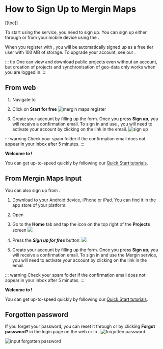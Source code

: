 # How to Sign Up to Mergin Maps
[[toc]]

To start using the <MainPlatformName /> service, you need to sign up. You can sign up either through <MainDomainNameLink /> or from your mobile device using the <MobileAppName />.

When you register with <MainPlatformName />, you will be automatically signed up as a free tier user with 100 MB of storage. To upgrade your account, see our <MainDomainNameLink id="pricing" desc="Subscription plans" />.

::: tip
One can view and download public projects even without an account, but creation of projects and synchronisation of geo-data only works when you are logged in.
:::

## From web

1. Navigate to <MainDomainNameLink /> 
2. Click on **Start for free**
   ![mergin maps register](./mergin-web-register.jpg)

3. Create your account by filling up the form. Once you press **Sign up**, you will receive a confirmation email. To sign in and use  <MainPlatformName />, you will need to activate your account by clicking on the link in the email.
   ![sign up](./mergin-web-sign-up.png)

::: warning
Check your spam folder if the confirmation email does not appear in your inbox after 5 minutes.
:::

**Welcome to <MainPlatformName />!**

You can get up-to-speed quickly by following our [Quick Start tutorials](../../tutorials/capturing-first-data/index.md).


## From Mergin Maps Input
<Badge text="Since Input 0.7.0" type="info"/>

You can also sign up from <MobileAppName />.

1. Download <MobileAppName /> to your Android device, iPhone or iPad. You can find it in the app store of your platform:
   <AppDownload></AppDownload>

1. Open <MobileAppName />
2. Go to the **Home** tab and tap the icon on the top right of the **Projects** screen
   ![](./merginmaps-mobile-person-button.jpg)
   
3. Press the ***Sign up for free*** button:
   ![](./merginmaps-mobile-sign-up.jpg)
   
4. Create your account by filling up the form. Once you press **Sign up**, you will receive a confirmation email. To sign in and use the Mergin service, you will need to activate your account by clicking on the link in the email.

::: warning
Check your spam folder if the confirmation email does not appear in your inbox after 5 minutes.
:::

**Welcome to <MainPlatformName />!**

You can get up-to-speed quickly by following our [Quick Start tutorials](../../tutorials/capturing-first-data/index.md).

## Forgotten password
If you forget your password, you can reset it through <AppDomainNameLink id="login/reset" desc="Mergin Maps website" /> or by clicking **Forgot password?** in the login page on the web or in <MobileAppName />.
![forgotten password](./forgot-password.png)

![input forgotten password](./merginmaps-mobile-forgot-password.jpg)

